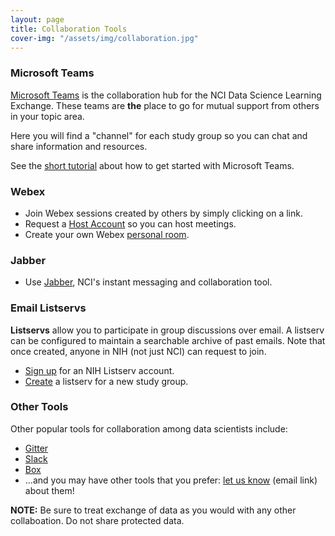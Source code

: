 ```yaml
---
layout: page
title: Collaboration Tools
cover-img: "/assets/img/collaboration.jpg"
---
```


### Microsoft Teams

[Microsoft Teams](https://teams.microsoft.com) is the collaboration hub for the NCI Data Science Learning Exchange. These teams are **the** place to go for mutual support from others in your topic area.

Here you will find a "channel" for each study group so you can chat and share information and resources.  

See the [short tutorial](https://teams.microsoft.com/_#/conversations/General?threadId=19:5c0d65c54a874a3fbefc2c2a75d82694@thread.skype&ctx=channel) about how to get started with Microsoft Teams.

### Webex

* Join Webex sessions created by others by simply clicking on a link.
* Request a [Host Account](https://service.cancer.gov/ncisp?id=nci_sc_cat_item&sys_id=1d83eb95dbd1c3002f4e75131f9619f3) so you can host meetings.
* Create your own Webex [personal room](https://service.cancer.gov/ncisp?id=kb_article_view&sysparm_article=NCI-KB0013840).

### Jabber

* Use [Jabber](https://service.cancer.gov/ncisp?id=kb_article_view&sysparm_article=NCI-KB0013219), NCI's instant messaging and collaboration tool.

### Email Listservs

**Listservs** allow you to participate in group discussions over email.  A listserv can be configured to maintain a searchable archive of past emails.  Note that once created, anyone in NIH (not just NCI) can request to join.

* [Sign up](https://list.nih.gov) for an NIH Listserv account.
* [Create](https://service.cancer.gov) a listserv for a new study group.

### Other Tools

Other popular tools for collaboration among data scientists include:

* [Gitter](https://gitter.im/)
* [Slack](https://slack.com/)
* [Box](https://www.box.com)
* ...and you may have other tools that you prefer: [let us know](mailto:NCICBIITDataScienceTraining@mail.nih.gov) (email link) about them!

**NOTE:** Be sure to treat exchange of data as you would with any other collaboation. Do not share protected data.
